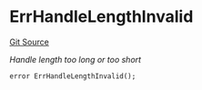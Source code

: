# ErrHandleLengthInvalid
[Git Source](https://github.com/Crossbell-Box/Crossbell-Contracts/blob/1bc9213c7fb7853b038310c6b20bef0fd2cf388b/contracts/libraries/Error.sol)

*Handle length too long or too short*


```solidity
error ErrHandleLengthInvalid();
```

